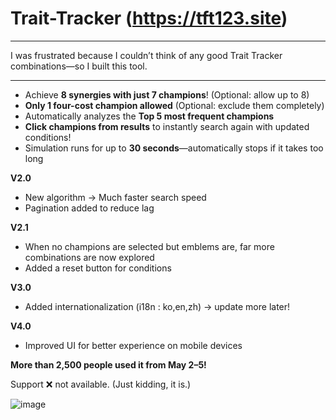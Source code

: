 # Trait-Tracker (https://tft123.site)
---

I was frustrated because I couldn’t think of any good Trait Tracker combinations—so I built this tool.

---

* Achieve **8 synergies with just 7 champions**! (Optional: allow up to 8)
* **Only 1 four-cost champion allowed** (Optional: exclude them completely)
* Automatically analyzes the **Top 5 most frequent champions**
* **Click champions from results** to instantly search again with updated conditions!
* Simulation runs for up to **30 seconds**—automatically stops if it takes too long

**V2.0**

* New algorithm → Much faster search speed
* Pagination added to reduce lag

**V2.1**

* When no champions are selected but emblems are, far more combinations are now explored
* Added a reset button for conditions

**V3.0**

* Added internationalization (i18n : ko,en,zh) -> update more later!

**V4.0**

* Improved UI for better experience on mobile devices

**More than 2,500 people used it from May 2–5!**

Support ❌ not available. (Just kidding, it is.)

![image](https://github.com/user-attachments/assets/7950570d-344c-48ad-aebc-f999b2d4badc)



